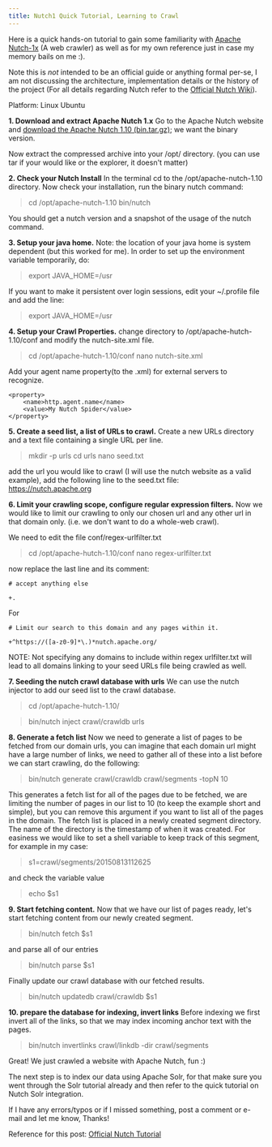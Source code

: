 ```yaml
---
title: Nutch1 Quick Tutorial, Learning to Crawl
---
```


Here is a quick hands-on tutorial to gain some familiarity with 
[Apache Nutch-1x](https://en.wikipedia.org/wiki/Nutch) (A web crawler) as well 
as for my own reference just in case my memory bails on me :).

Note this is _not_ intended to be an official guide or anything formal per-se, I
am not discussing the architecture, implementation details or the history of the
project (For all details regarding Nutch refer to the 
[Official Nutch Wiki](https://wiki.apache.org/nutch)).

Platform: Linux Ubuntu

**1. Download and extract Apache Nutch 1.x** 
Go to the Apache Nutch website and
[download the Apache Nutch 1.10 (bin.tar.gz)](http://nutch.apache.org/downloads.html); 
we want the binary version.

Now extract the compressed archive into your /opt/ directory. (you can use tar
if your would like or the explorer, it doesn't matter)

**2. Check your Nutch Install** 
In the terminal cd to the /opt/apache-nutch-1.10 directory. 
Now check your installation, run the binary nutch command:

> cd /opt/apache-nutch-1.10 bin/nutch 

You should get a nutch version and a snapshot of the usage of the nutch command.

**3. Setup your java home.** 
Note: the location of your java home is system dependent (but this worked 
for me).  In order to set up the environment variable temporarily, do:

> export JAVA_HOME=/usr 

If you want to make it persistent over login sessions, edit your ~/.profile file
and add the line:

> export JAVA_HOME=/usr 

**4. Setup your Crawl Properties.** 
change directory to /opt/apache-hutch-1.10/conf and modify the nutch-site.xml file.

> cd /opt/apache-hutch-1.10/conf nano nutch-site.xml

Add your agent name property(to the .xml) for external servers to recognize.

```
<property>     
    <name>http.agent.name</name>     
    <value>My Nutch Spider</value> 
</property> 
```

**5. Create a seed list, a list of URLs to crawl.** 
Create a new URLs directory and a text file containing a single URL per line.

> mkdir -p urls cd urls nano seed.txt 

add the url you would like to crawl (I will use the nutch website as a valid
example), add the following line to the seed.txt file: https://nutch.apache.org

**6. Limit your crawling scope, configure regular expression filters.** 
Now we would like to limit our crawling to only our chosen url and any other 
url in that domain only. (i.e. we don't want to do a whole-web crawl).

We need to edit the file conf/regex-urlfilter.txt

> cd /opt/apache-hutch-1.10/conf nano regex-urlfilter.txt

now replace the last line and its comment:

```
# accept anything else

+.  
```

For

```
# Limit our search to this domain and any pages within it.

+^https://([a-z0-9]*\.)*nutch.apache.org/ 
```

NOTE: Not specifying any domains to include within regex urlfilter.txt will lead
to all domains linking to your seed URLs file being crawled as well.

**7. Seeding the nutch crawl database with urls** 
We can use the nutch injector to add our seed list to the crawl database.

> cd /opt/apache-hutch-1.10/ 

> bin/nutch inject crawl/crawldb urls 

**8. Generate a fetch list** 
Now we need to generate a list of pages to be fetched from our domain urls, 
you can imagine that each domain url might have a large number of links, 
we need to gather all of these into a list before we can start crawling, 
do the following:

> bin/nutch generate crawl/crawldb crawl/segments -topN 10

This generates a fetch list for all of the pages due to be fetched, we are
limiting the number of pages in our list to 10 (to keep the example short and
simple), but you can remove this argument if you want to list all of the pages
in the domain.  The fetch list is placed in a newly created segment directory.
The name of the directory is the timestamp of when it was created. For easiness
we would like to set a shell variable to keep track of this segment, for example
in my case:

> s1=crawl/segments/20150813112625 

and check the variable value

> echo $s1 

**9. Start fetching content.** 
Now that we have our list of pages ready, let's start fetching content from 
our newly created segment.

> bin/nutch fetch $s1 

and parse all of our entries

> bin/nutch parse $s1 

Finally update our crawl database with our fetched results.

> bin/nutch updatedb crawl/crawldb $s1 

**10. prepare the database for indexing, invert links** 
Before indexing we first invert all of the links, so that we may index incoming 
anchor text with the pages.

> bin/nutch invertlinks crawl/linkdb -dir crawl/segments

Great!  We just crawled a website with Apache Nutch, fun :)

The next step is to index our data using Apache Solr, for that make sure you
went through the Solr tutorial already and then refer to the quick tutorial on
Nutch Solr integration.

If I have any errors/typos or if I missed something, post a comment or e-mail
and let me know, Thanks!

Reference for this post: [Official Nutch Tutorial](https://wiki.apache.org/nutch/NutchTutorial)
